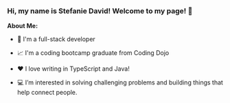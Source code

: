 ### Hi, my name is Stefanie David! Welcome to my page! 👋

**About Me:**
- 💼 I'm a full-stack developer 

- 📈 I'm a coding bootcamp graduate from Coding Dojo

- ❤️ I love writing in TypeScript and Java!

- 💻 I’m interested in solving challenging problems and building things that help connect people.

<!--
**stefaniegdavid/stefaniegdavid** is a ✨ _special_ ✨ repository because its `README.md` (this file) appears on your GitHub profile.

Here are some ideas to get you started:

- 🔭 I’m currently working on ...
- 🌱 I’m currently learning ...
- 👯 I’m looking to collaborate on ...
- 🤔 I’m looking for help with ...
- 💬 Ask me about ...
- 📫 How to reach me: ...
- 😄 Pronouns: ...
- ⚡ Fun fact: ...
-->

